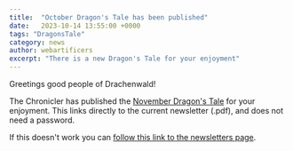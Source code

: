 ```yaml
---
title:  "October Dragon's Tale has been published"
date:   2023-10-14 13:55:00 +0000
tags: "DragonsTale"
category: news
author: webartificers
excerpt: "There is a new Dragon's Tale for your enjoyment"
---
```


Greetings good people of Drachenwald!

The Chronicler has published the [November Dragon's Tale](https://sca.app.neoncrm.com/np/viewDocument?orgId=sca&id=40288afa8b1d64e9018b1f5a3ef40015") for your enjoyment. This links directly to the current newsletter (.pdf), and does not need a password. 

If this doesn't work you can [follow this link to the newsletters page](https://sca.app.neoncrm.com/np/clients/sca/neonPage.jsp?pageId=7).

